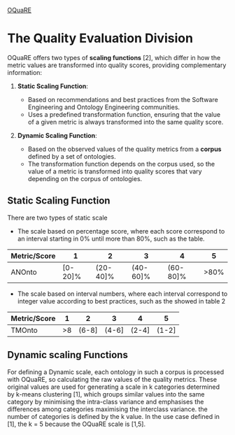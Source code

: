 
[OQuaRE](../README.md)

# The Quality Evaluation Division

 OQuaRE offers two types of **scaling functions** [2], which differ in how the metric values are transformed into quality scores, providing complementary information:

1. **Static Scaling Function**:  
   - Based on recommendations and best practices from the Software Engineering and Ontology Engineering communities.  
   - Uses a predefined transformation function, ensuring that the value of a given metric is always transformed into the same quality score.

2. **Dynamic Scaling Function**:  
   - Based on the observed values of the quality metrics from a **corpus** defined by a set of ontologies.  
   - The transformation function depends on the corpus used, so the value of a metric is transformed into quality scores that vary depending on the corpus of ontologies.


## Static Scaling Function 

There are two types of static scale
- The scale based on percentage score, where each score correspond to an interval starting in 0% until more than 80%, such as the table.

| Metric/Score | 1       | 2          | 3          | 4          | 5        |
|--------------|---------|------------|------------|------------|----------|
| ANOnto       | [0-20]% | (20-40]%   | (40-60]%   | (60-80]%   | >80%     |


- The scale based on interval numbers, where each interval correspond to integer value according to best practices, such as the showed in table 2

| Metric/Score | 1     | 2        | 3        | 4        | 5        |
|--------------|-------|----------|----------|----------|----------|
| TMOnto       | >8    | (6-8]    | (4-6]    | (2-4]    | (1-2]    |


## Dynamic scaling Functions

For defining a Dynamic scale, each ontology in such a corpus is processed with OQuaRE, so calculating the raw values of the quality metrics. These original values are used for generating a scale in k categories determined by k-means clustering [1], which groups similar values into the same category by minimising the intra-class variance and emphasises the differences among categories maximising the interclass variance. the number of categories is defined by the k value.  In the use case defined in [1], the k = 5 because the OQuaRE scale is [1,5].
